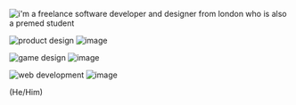 ![](https://i.imgur.com/352yCVH.png "i'm a freelance software developer and designer from london who is also a premed student")


![](https://i.imgur.com/uuQtUoL.png "product design")
![](https://i.imgur.com/F9f9Ujy.jpg "image")

![](https://i.imgur.com/ffYSJ88.png "game design")
![](https://pbs.twimg.com/media/EUgGOn3WsAIJTtN?format=jpg&name=4096x4096 "image")

![](https://i.imgur.com/I3UcC86.png "web development")
![](https://i.imgur.com/PMoznHh.png "image")

(He/Him)
